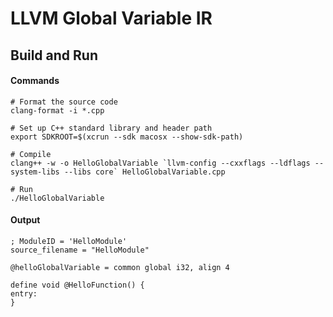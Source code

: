 # LLVM Global Variable IR

## Build and Run

#### Commands

```
# Format the source code
clang-format -i *.cpp

# Set up C++ standard library and header path
export SDKROOT=$(xcrun --sdk macosx --show-sdk-path)

# Compile
clang++ -w -o HelloGlobalVariable `llvm-config --cxxflags --ldflags --system-libs --libs core` HelloGlobalVariable.cpp

# Run
./HelloGlobalVariable
```

#### Output

```
; ModuleID = 'HelloModule'
source_filename = "HelloModule"

@helloGlobalVariable = common global i32, align 4

define void @HelloFunction() {
entry:
}
```
